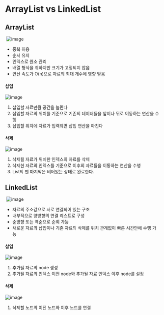 # ArrayList vs LinkedList

## ArrayList

​	![image](https://user-images.githubusercontent.com/62821450/131496981-14a00956-4aa8-4f5c-a797-c28fb7273bdc.png)

- 중복 허용
- 순서 유지
- 인덱스로 원소 관리
- 배열 형식을 취하지만 크기가 고정되지 않음
- 연산 속도가 O(n)으로 자료의 최대 개수에 영향 받음



#### 삽입

![image](https://user-images.githubusercontent.com/62821450/131500255-91923436-8fe2-4886-9c3e-fa7346083775.png)

1. 삽입할 자료만큼 공간을 늘린다
2. 삽입할 자료의 위치를 기준으로 기존의 데이터들을 앞이나 뒤로 이동하는 연산을 수행
3. 삽입할 위치에 자료가 입력되면 삽입 연산을 마친다



#### 삭제

![image](https://user-images.githubusercontent.com/62821450/131501669-1e223377-b8fb-4b27-b5a9-d7a3d0efdf4f.png)

1. 삭제될 자료가 위치한 인덱스의 자료를 삭제
2. 삭제한 자료의 인덱스를 기준으로 이후의 자료들을 이동하는 연산을 수행
3. List의 맨 마지막은 비어있는 상태로 완료한다.



## LinkedList

​	![image](https://user-images.githubusercontent.com/62821450/131497235-b7daa73c-fff9-4288-b6ad-712156ec7a14.png)

- 자료의 주소값으로 서로 연결되어 있는 구조
- 내부적으로 양방향의 연결 리스트로 구성
- 순방향 또는 역순으로 순회 가능
- 새로운 자료의 삽입이나 기존 자료의 삭제를 위치 관계없이 빠른 시간안에 수행 가능





#### 삽입

![image](https://user-images.githubusercontent.com/62821450/131508257-21495cd4-6da2-4d2e-a9ee-91b82e6658b2.png)

1. 추가될 자료의 node 생성
2. 추가될 자료의 인덱스 이전 node와 추가될 자료 인덱스 이후 node를 설정



#### 삭제

![image](https://user-images.githubusercontent.com/62821450/131508405-62877e4f-7049-4d5b-bac9-ea81a7221e53.png)

1. 삭제할 노드의 이전 노드와 이후 노드를 연결

